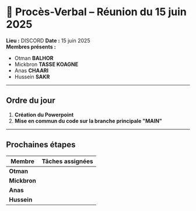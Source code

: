 
# 📄 Procès-Verbal – Réunion du 15 juin 2025

**Lieu :** DISCORD
**Date :** 15 juin 2025  
**Membres présents :**
- Otman **BALHOR**
- Mickbron **TASSE KOAGNE**
- Anas **CHAARI**
- Hussein **SAKR**

---

## Ordre du jour

 1. **Création du Powerpoint**
 2. **Mise en commun du code sur la branche principale "MAIN"**  

---

## Prochaines étapes

| Membre        | Tâches assignées |
|---------------|------------------|
| **Otman**     | |
| **Mickbron**  | |
| **Anas**      | |
| **Hussein**   | |
